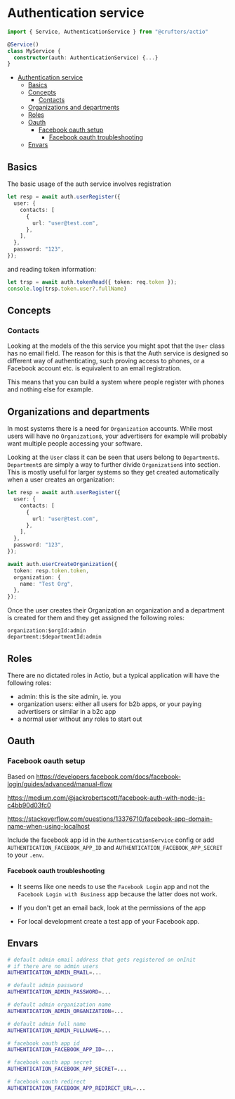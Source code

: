 # Authentication service

```ts
import { Service, AuthenticationService } from "@crufters/actio"

@Service()
class MyService {
  constructor(auth: AuthenticationService) {...}
}
```

- [Authentication service](#authentication-service)
  - [Basics](#basics)
  - [Concepts](#concepts)
    - [Contacts](#contacts)
  - [Organizations and departments](#organizations-and-departments)
  - [Roles](#roles)
  - [Oauth](#oauth)
    - [Facebook oauth setup](#facebook-oauth-setup)
      - [Facebook oauth troubleshooting](#facebook-oauth-troubleshooting)
  - [Envars](#envars)

## Basics

The basic usage of the auth service involves registration

```ts
let resp = await auth.userRegister({
  user: {
    contacts: [
      {
        url: "user@test.com",
      },
    ],
  },
  password: "123",
});
```

and reading token information:

```ts
let trsp = await auth.tokenRead({ token: req.token });
console.log(trsp.token.user?.fullName)
```

## Concepts

### Contacts

Looking at the models of the this service you might spot that the `User` class has no email field. The reason for this is that the Auth service is designed so different way of authenticating, such proving access to phones, or a Facebook account etc. is equivalent to an email registration.

This means that you can build a system where people register with phones and nothing else for example.

## Organizations and departments

In most systems there is a need for `Organization` accounts. While most users will have no `Organization`s, your advertisers for example will probably want multiple people accessing your software.

Looking at the `User` class it can be seen that users belong to `Department`s. `Department`s are simply a way to further divide `Organization`s into section. This is mostly useful for larger systems so they get created automatically when a user creates an organization:

```ts
let resp = await auth.userRegister({
  user: {
    contacts: [
      {
        url: "user@test.com",
      },
    ],
  },
  password: "123",
});

await auth.userCreateOrganization({
  token: resp.token.token,
  organization: {
    name: "Test Org",
  },
});
```

Once the user creates their Organization an organization and a department is created for them and they get assigned the following roles:

```
organization:$orgId:admin
department:$departmentId:admin
```

## Roles

There are no dictated roles in Actio, but a typical application will have the following roles:

- admin: this is the site admin, ie. you
- organization users: either all users for b2b apps, or your paying advertisers or similar in a b2c app
- a normal user without any roles to start out

## Oauth

### Facebook oauth setup

Based on https://developers.facebook.com/docs/facebook-login/guides/advanced/manual-flow

https://medium.com/@jackrobertscott/facebook-auth-with-node-js-c4bb90d03fc0

https://stackoverflow.com/questions/13376710/facebook-app-domain-name-when-using-localhost

Include the facebook app id in the `AuthenticationService` config or add `AUTHENTICATION_FACEBOOK_APP_ID` and `AUTHENTICATION_FACEBOOK_APP_SECRET` to your `.env`.


#### Facebook oauth troubleshooting

- It seems like one needs to use the `Facebook Login` app and not the `Facebook Login with Business` app because the latter does not work.

- If you don't get an email back, look at the permissions of the app

- For local development create a test app of your Facebook app.

## Envars

```sh
# default admin email address that gets registered on onInit
# if there are no admin users
AUTHENTICATION_ADMIN_EMAIL=...

# default admin password
AUTHENTICATION_ADMIN_PASSWORD=...

# default admin organization name
AUTHENTICATION_ADMIN_ORGANIZATION=...

# default admin full name
AUTHENTICATION_ADMIN_FULLNAME=...

# facebook oauth app id
AUTHENTICATION_FACEBOOK_APP_ID=...

# facebook oauth app secret
AUTHENTICATION_FACEBOOK_APP_SECRET=...

# facebook oauth redirect
AUTHENTICATION_FACEBOOK_APP_REDIRECT_URL=...
```


